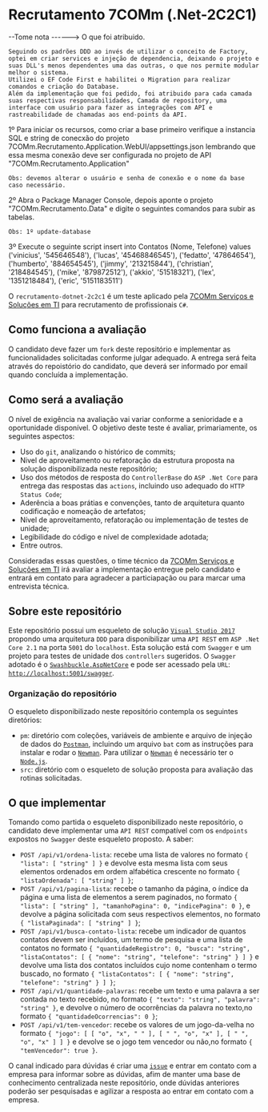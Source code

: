 # Recrutamento 7COMm (.Net-2C2C1)

--Tome nota ------> O que foi atribuido.

	Seguindo os padrões DDD ao invés de utilizar o conceito de Factory, optei em criar services e injeção de dependencia, deixando o projeto e suas DLL's menos dependentes uma das outras, o que nos permite modular melhor o sistema.
	Utilizei o EF Code First e habilitei o Migration para realizar comandos e criação do Database.
	Além da implementação que foi pedido, foi atribuido para cada camada suas respectivas responsabilidades, Camada de repository, uma interface com usuário para fazer as integrações com API e rastreabilidade de chamadas aos end-points da API.

1º Para iniciar os recursos, como criar a base primeiro verifique a instancia SQL e string de conecxão do projeto 7COMm.Recrutamento.Application.WebUI/appsettings.json lembrando que essa mesma conexão deve ser configurada no projeto de API "7COMm.Recrutamento.Application"

	Obs: devemos alterar o usuário e senha de conexão e o nome da base caso necessário.

2º Abra o Package Manager Console, depois aponte o projeto "7COMm.Recrutamento.Data" e digite o seguintes comandos para subir as tabelas.

	Obs: 1º update-database
	
3º Execute o seguinte script 
	insert into Contatos (Nome, Telefone) values
	('vinicius', '545646548'),
	('lucas', '45468846545'),
	('fedatto', '47864654'),
	('humberto', '884654545'),
	('jimmy', '213215844'),
	('christian', '218484545'),
	('mike', '879872512'),
	('akkio', '51518321'),
	('lex', '1351218484'),
	('eric', '5151183511')


	



O `recrutamento-dotnet-2c2c1` é um teste aplicado pela [7COMm Serviços e Soluções em TI](https://7comm.com.br) para recrutamento de profissionais `C#`.

## Como funciona a avaliação

O candidato deve fazer um `fork` deste repositório e implementar as funcionalidades solicitadas conforme julgar adequado. A entrega será feita através do repoistório do candidato, que deverá ser informado por email quando concluída a implementação.

## Como será a avaliação

O nível de exigência na avaliação vai variar conforme a senioridade e a oportunidade disponível. O objetivo deste teste é avaliar, primariamente, os seguintes aspectos:

- Uso do `git`, analizando o histórico de commits;
- Nivel de aproveitamento ou refatoração da estrutura proposta na solução disponibilizada neste repositório;
- Uso dos métodos de resposta do `ControllerBase` do `ASP .Net Core` para entrega das respostas das `actions`, incluindo uso adequado do `HTTP Status Code`;
- Aderência a boas prátias e convenções, tanto de arquitetura quanto codificação e nomeação de artefatos;
- Nível de aproveitamento, refatoração ou implementação de testes de unidade;
- Legibilidade do código e nível de complexidade adotada;
- Entre outros.

Consideradas essas questões, o time técnico da [7COMm Serviços e Soluções em TI](https://7comm.com.br) irá avaliar a implementação entregue pelo candidato e entrará em contato para agradecer a particiapação ou para marcar uma entrevista técnica.

## Sobre este repositório

Este repositório possui um esqueleto de solução [`Visual Studio 2017`](https://visualstudio.microsoft.com/downloads/) propondo uma arquitetura `DDD` para disponibilizar uma `API REST` em `ASP .Net Core 2.1` na porta `5001` do `localhost`. Esta solução está com `Swagger` e um projeto para testes de unidade dos `controllers` sugeridos. O `Swagger` adotado é o [`Swashbuckle.AspNetCore`](https://www.nuget.org/packages/swashbuckle.aspnetcore/) e pode ser acessado pela `URL`: [`http://localhost:5001/swagger`](http://localhost:5001/swagger).

### Organização do repositório

O esqueleto disponibilizado neste repositório contempla os seguintes diretórios:

- `pm`: diretório com coleções, variáveis de ambiente e arquivo de injeção de dados do [`Postman`](https://www.getpostman.com/), incluindo um arquivo `bat` com as instruções para instalar e rodar o [`Newman`](https://www.npmjs.com/package/newman). Para utilizar o [`Newman`](https://www.npmjs.com/package/newman) é necessário ter o [`Node.js`](https://nodejs.org/).
- `src`: diretório com o esqueleto de solução proposta para avaliação das rotinas solicitadas.

## O que implementar

Tomando como partida o esqueleto disponibilizado neste repositório, o candidato deve implementar uma `API REST` compatível com os `endpoints` expostos no `Swagger` deste esqueleto proposto. A saber:

- `POST /api/v1/ordena-lista`: recebe uma lista de valores no formato `{ "lista": [ "string" ] }` e devolve esta mesma lista com seus elementos ordenados em ordem alfabética crescente no formato `{ "listaOrdenada": [ "string" ] }`;
- `POST /api/v1/pagina-lista`: recebe o tamanho da página, o índice da página e uma lista de elementos a serem paginados, no formato `{ "lista": [ "string" ], "tamanhoPagina": 0, "indicePagina": 0 }`, e devolve a página solicitada com seus respectivos elementos, no formato `{ "listaPaginada": [ "string" ] }`;
- `POST /api/v1/busca-contato-lista`: recebe um indicador de quantos contatos devem ser incluídos, um termo de pesquisa e uma lista de contatos no formato `{ "quantidadeRegistro": 0, "busca": "string", "listaContatos": [ { "nome": "string", "telefone": "string" } ] }` e devolve uma lista dos contatos incluídos cujo nome contenham o termo buscado, no formato `{ "listaContatos": [ { "nome": "string", "telefone": "string" } ] }`;
- `POST /api/v1/quantidade-palavras`: recebe um texto e uma palavra a ser contada no texto recebido, no formato `{ "texto": "string", "palavra": "string" }`, e devolve o número de ocorrências da palavra no texto,no formato `{ "quantidadeOcorrencias": 0 }`;
- `POST /api/v1/tem-vencedor`: recebe os valores de um jogo-da-velha no formato `{ "jogo": [ [ "o", "x", " " ], [ " ", "o", "x" ], [ " ", "o", "x" ] ] }` e devolve se o jogo tem vencedor ou não,no formato `{ "temVencedor": true }`.

O canal indicado para dúvidas é criar uma [`issue`](https://github.com/7comminformatica/recrutamento-dotnet-2c2c1/issues) e entrar em contato com a empresa para informar sobre as dúvidas, afim de manter uma base de conhecimento centralizada neste repositório, onde dúvidas anteriores poderão ser pesquisadas e agilizar a resposta ao entrar em contato com a empresa.
